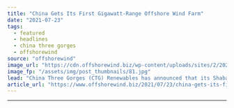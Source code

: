 ```yaml
---
title: "China Gets Its First Gigawatt-Range Offshore Wind Farm"
date: "2021-07-23"
tags: 
  - featured
  - headlines
  - china three gorges
  - offshorewind
source: "offshorewind"
image_url: "https://cdn.offshorewind.biz/wp-content/uploads/sites/2/2021/07/23122502/CTG-Yangjiang-Shapa-2-5-construction_-c-China-Three-Gorges-Renewables.jpg"
image_fp: "/assets/img/post_thumbnails/81.jpg"
lead: "China Three Gorges (CTG) Renewables has announced that its Shaba (Shapa) offshore wind project, currently"
article_url: "https://www.offshorewind.biz/2021/07/23/china-gets-its-first-gigawatt-range-offshore-wind-farm/"
---
```


---
